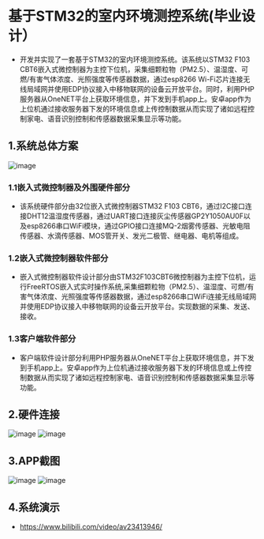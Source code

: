 # 基于STM32的室内环境测控系统(毕业设计）
- 开发并实现了一套基于STM32的室内环境测控系统。该系统以STM32 F103 CBT6嵌入式微控制器为主控下位机，采集细颗粒物（PM2.5）、温湿度、可燃/有害气体浓度、光照强度等传感器数据，通过esp8266 Wi-Fi芯片连接无线局域网并使用EDP协议接入中移物联网的设备云开放平台。同时，利用PHP服务器从OneNET平台上获取环境信息，并下发到手机app上。安卓app作为上位机通过接收服务器下发的环境信息或上传控制数据从而实现了诸如远程控制家电、语音识别控制和传感器数据采集显示等功能。

## 1.系统总体方案
![image](https://github.com/lijunlang/IEMCS/blob/master/pic/%E7%B3%BB%E7%BB%9F%E6%80%BB%E4%BD%93%E6%96%B9%E6%A1%88.png)
### 1.1嵌入式微控制器及外围硬件部分
- 该系统硬件部分由32位嵌入式微控制器STM32 F103 CBT6，通过I2C接口连接DHT12温湿度传感器，通过UART接口连接灰尘传感器GP2Y1050AU0F以及esp8266串口WiFi模块，通过GPIO接口连接MQ-2烟雾传感器、光敏电阻传感器、水滴传感器、MOS管开关、发光二极管、继电器、电机等组成。
### 1.2嵌入式微控制器软件部分
- 嵌入式微控制器软件设计部分由STM32F103CBT6微控制器为主控下位机，运行FreeRTOS嵌入式实时操作系统,采集细颗粒物（PM2.5）、温湿度、可燃/有害气体浓度、光照强度等传感器数据，通过esp8266串口WiFi连接无线局域网并使用EDP协议接入中移物联网的设备云开放平台。实现数据的采集、发送、接收。
### 1.3客户端软件部分
- 客户端软件设计部分利用PHP服务器从OneNET平台上获取环境信息，并下发到手机app上。安卓app作为上位机通过接收服务器下发的环境信息或上传控制数据从而实现了诸如远程控制家电、语音识别控制和传感器数据采集显示等功能。

## 2.硬件连接
![image](https://github.com/lijunlang/IEMCS/blob/master/pic/%E7%A1%AC%E4%BB%B6%E8%BF%9E%E6%8E%A5%E5%9B%BE1.png)
![image](https://github.com/lijunlang/IEMCS/blob/master/pic/%E7%A1%AC%E4%BB%B6%E8%BF%9E%E6%8E%A5%E5%9B%BE2.png)

## 3.APP截图
![image](https://github.com/lijunlang/IEMCS/blob/master/APP/%E6%89%8B%E6%9C%BA%E6%88%AA%E5%9B%BE1.png)
![image](https://github.com/lijunlang/IEMCS/blob/master/APP/%E6%89%8B%E6%9C%BA%E6%88%AA%E5%9B%BE2.png)

## 4.系统演示
- https://www.bilibili.com/video/av23413946/

